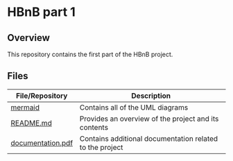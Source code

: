 # HBnB part 1

## Overview

This repository contains the first part of the HBnB project.

## Files

| **File/Repository** | **Description** |
|---------------------|-----------------|
| [mermaid](https://github.com/AdelMej/holbertonschool-hbnb/tree/main/part1/mermaid) | Contains all of the UML diagrams |
| [README.md](https://github.com/AdelMej/holbertonschool-hbnb/blob/main/part1/README.md) | Provides an overview of the project and its contents |
| [documentation.pdf](https://github.com/AdelMej/holbertonschool-hbnb/blob/main/part1/Documentation.pdf) | Contains additional documentation related to the project |
